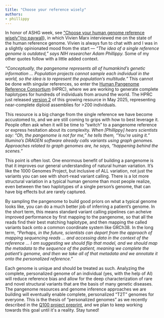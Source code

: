 ```yaml
---
title: "Choose your reference wisely"
authors:
- phillippy
---
```

In honor of ASHG week, see ["Choose your human genome reference wisely"](https://www.nature.com/articles/s41592-025-02850-9)([no paywall](https://rdcu.be/eJejg)), in which Vivien Marx interviewed me on the state of the human reference genome. Vivien is always fun to chat with and I was in a slightly opinionated mood from the start — *“The idea of a single reference genome is outdated,” says NIH researcher Adam Phillippy.* Some of my other quotes follow with a little added context.

<!--excerpt-->
*“Conceptually, the pangenome represents all of humankind’s genetic information ... Population projects cannot sample each individual in the world, so the idea is to represent the population’s multitude.”* This cannot be done with singular references, so enter the [Human Pangenome Reference Consortium](https://humanpangenome.org/) (HPRC), where we are working to generate complete haplotypes for hundreds of individuals from around the world. The HPRC just released [version 2](https://humanpangenome.org/hprc-data-release-2/) of this growing resource in May 2025, representing near-complete diploid assemblies for >200 individuals.

This resource is a big change from the single reference we have become accustomed to, and we are still coming to grips with how to best leverage it. People often ask when it will be time to “switch” to a pangenome reference or express hesitation about its complexity. *When [Phillippy] hears scientists say: “Oh, the pangenome is not for me,” he tells them, “You’re using it.” Illumina’s DRAGEN software already calls variants using graph genomes. Approaches related to graph genomes are, he says, “happening behind the scenes.”*

This point is often lost. One enormous benefit of building a pangenome is that it improves our general understanding of natural human variation. It’s like the 1000 Genomes Project, but inclusive of ALL variation, not just the variants you can see with short-read variant calling. There is a lot more structural variation in a typical human genome than most people realize, even between the two haplotypes of a single person’s genome, that can have big effects but are rarely captured. 

By sampling the pangenome to build good priors on what a typical genome looks like, you can do a much better job of inferring a patient’s genome. In the short term, this means standard variant calling pipelines can acheive improved performance by first mapping to the pangenome, so that all the reads find their best matching haplotype, and then mapping the called variants back onto a common coordinate system like GRCh38. In the long term, *“Perhaps, in the future, scientists can depart from the approach of mapping sequencing reads ... and accessing data in the context of the reference ... I am suggesting we should flip that model, and we should map the metadata to the sequence of the patient, meaning we complete the patient’s genome, and then we take all of that metadata and we annotate it onto the personalized reference.”*

Each genome is unique and should be treated as such. Analyzing the complete, personalized genome of an individual (yes, with the help of AI) will reduce reference bias and allow for the deep characterization of rare and novel structural variants that are the basis of many genetic diseases. The pangenome resources and genome inference approaches we are building will eventually enable complete, personalized “T2T” genomes for everyone. This is the thesis of “personalized genomes” as we recently described in the [Q100 project preprint](https://www.biorxiv.org/content/10.1101/2025.09.21.677443v1), and we plan to keep working towards this goal until it's a reality. Stay tuned!
